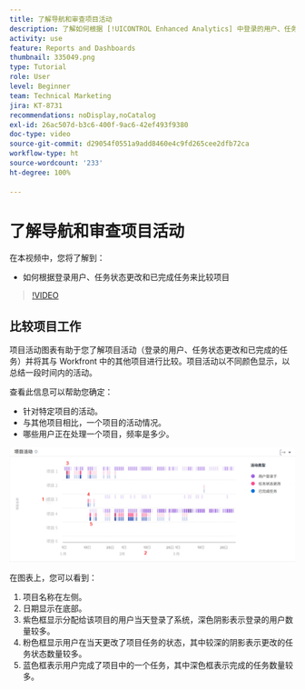 ```yaml
---
title: 了解导航和审查项目活动
description: 了解如何根据 [!UICONTROL Enhanced Analytics] 中登录的用户、任务状态更改和完成的任务来比较项目。
activity: use
feature: Reports and Dashboards
thumbnail: 335049.png
type: Tutorial
role: User
level: Beginner
team: Technical Marketing
jira: KT-8731
recommendations: noDisplay,noCatalog
exl-id: 26ac507d-b3c6-400f-9ac6-42ef493f9380
doc-type: video
source-git-commit: d29054f0551a9add8460e4c9fd265cee2dfb72ca
workflow-type: ht
source-wordcount: '233'
ht-degree: 100%

---
```


# 了解导航和审查项目活动

在本视频中，您将了解到：

* 如何根据登录用户、任务状态更改和已完成任务来比较项目

>[!VIDEO](https://video.tv.adobe.com/v/335049/?quality=12&learn=on)

## 比较项目工作

项目活动图表有助于您了解项目活动（登录的用户、任务状态更改和已完成的任务）并将其与 Workfront 中的其他项目进行比较。项目活动以不同颜色显示，以总结一段时间内的活动。

查看此信息可以帮助您确定：

* 针对特定项目的活动。
* 与其他项目相比，一个项目的活动情况。
* 哪些用户正在处理一个项目，频率是多少。

![显示项目活动的图像，其中包含下面项目符号中描述的区域的数字](assets/section-2-5.png)

在图表上，您可以看到：

1. 项目名称在左侧。
1. 日期显示在底部。
1. 紫色框显示分配给该项目的用户当天登录了系统，深色阴影表示登录的用户数量较多。
1. 粉色框显示用户在当天更改了项目任务的状态，其中较深的阴影表示更改的任务状态数量较多。
1. 蓝色框表示用户完成了项目中的一个任务，其中深色框表示完成的任务数量较多。
